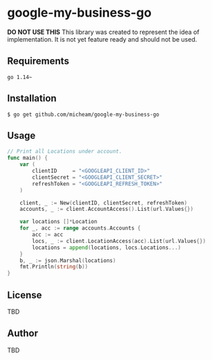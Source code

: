 # google-my-business-go

**DO NOT USE THIS**
This library was created to represent the idea of implementation. 
It is not yet feature ready and should not be used.

## Requirements
`go 1.14~`

## Installation
```shell
$ go get github.com/micheam/google-my-business-go
```

## Usage
```go
// Print all Locations under account.
func main() {
	var (
		clientID     = "<GOOGLEAPI_CLIENT_ID>"
		clientSecret = "<GOOGLEAPI_CLIENT_SECRET>"
		refreshToken = "<GOOGLEAPI_REFRESH_TOKEN>"
	)

	client, _ := New(clientID, clientSecret, refreshToken)
	accounts, _ := client.AccountAccess().List(url.Values{})

	var locations []*Location
	for _, acc := range accounts.Accounts {
		acc := acc
		locs, _ := client.LocationAccess(acc).List(url.Values{})
		locations = append(locations, locs.Locations...)
	}
	b, _ := json.Marshal(locations)
	fmt.Println(string(b))
}
```

## License
TBD

## Author
TBD

